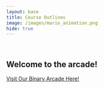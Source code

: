 ```yaml
---
layout: base
title: Course Outlines
image: /images/mario_animation.png
hide: true
---
```

<br/>

## Welcome to the arcade!

[Visit Our Binary Arcade Here!](https://alishahussain.github.io/team2/AB_csp.html)

